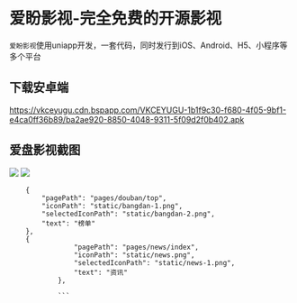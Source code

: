 # 爱盼影视-完全免费的开源影视

`爱盼影视`使用uniapp开发，一套代码，同时发行到iOS、Android、H5、小程序等多个平台

## 下载安卓端
https://vkceyugu.cdn.bspapp.com/VKCEYUGU-1b1f9c30-f680-4f05-9bf1-e4ca0ff36b89/ba2ae920-8850-4048-9311-5f09d2f0b402.apk

## 爱盘影视截图
![](https://www.showdoc.com.cn/server/api/attachment/visitfile/sign/f74c6981303165a1d817163274a1006f)
![](https://www.showdoc.com.cn/server/api/attachment/visitfile/sign/b67253287e2073d4f1a25cdb15fe3ab6)
```
	{
		"pagePath": "pages/douban/top",
		"iconPath": "static/bangdan-1.png",
		"selectedIconPath": "static/bangdan-2.png",
		"text": "榜单"
	},
	{
				"pagePath": "pages/news/index",
				"iconPath": "static/news.png",
				"selectedIconPath": "static/news-1.png",
				"text": "资讯"
			},
			
			```